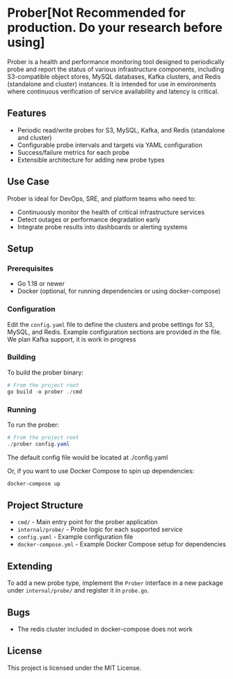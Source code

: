 # Prober[Not Recommended for production. Do your research before using]

Prober is a health and performance monitoring tool designed to periodically probe and report the status of various infrastructure components, including S3-compatible object stores, MySQL databases, Kafka clusters, and Redis (standalone and cluster) instances. It is intended for use in environments where continuous verification of service availability and latency is critical.

## Features
- Periodic read/write probes for S3, MySQL, Kafka, and Redis (standalone and cluster)
- Configurable probe intervals and targets via YAML configuration
- Success/failure metrics for each probe
- Extensible architecture for adding new probe types

## Use Case
Prober is ideal for DevOps, SRE, and platform teams who need to:
- Continuously monitor the health of critical infrastructure services
- Detect outages or performance degradation early
- Integrate probe results into dashboards or alerting systems

## Setup

### Prerequisites
- Go 1.18 or newer
- Docker (optional, for running dependencies or using docker-compose)

### Configuration
Edit the `config.yaml` file to define the clusters and probe settings for S3, MySQL, and Redis. Example configuration sections are provided in the file.
We plan Kafka support, it is work in progress

### Building
To build the prober binary:

```powershell
# From the project root
go build -o prober ./cmd
```

### Running
To run the prober:

```powershell
# From the project root
./prober config.yaml
```
The default config file would be located at ./config.yaml


Or, if you want to use Docker Compose to spin up dependencies:

```powershell
docker-compose up
```

## Project Structure
- `cmd/` - Main entry point for the prober application
- `internal/probe/` - Probe logic for each supported service
- `config.yaml` - Example configuration file
- `docker-compose.yml` - Example Docker Compose setup for dependencies

## Extending
To add a new probe type, implement the `Prober` interface in a new package under `internal/probe/` and register it in `probe.go`.


## Bugs
- The redis cluster included in docker-compose does not work

## License
This project is licensed under the MIT License.

